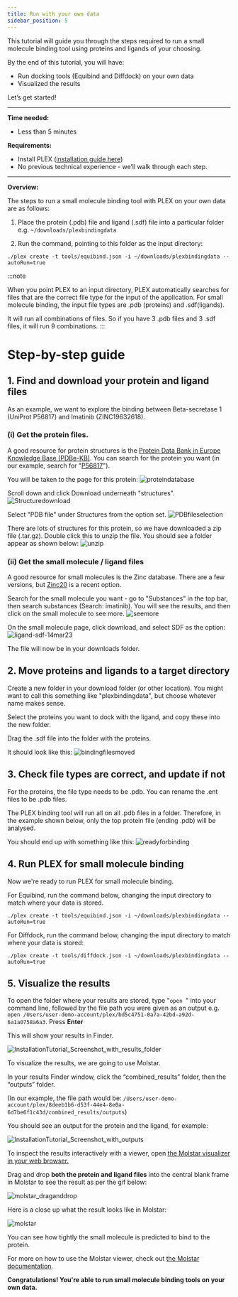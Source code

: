 ```yaml
---
title: Run with your own data
sidebar_position: 5
---
```


This tutorial will guide you through the steps required to run a small molecule binding tool using proteins and ligands of your choosing.

By the end of this tutorial, you will have:

* Run docking tools (Equibind and Diffdock) on your own data
* Visualized the results

Let’s get started!

---

**Time needed:**
- Less than 5 minutes

**Requirements:**

- Install PLEX ([installation guide here](../getting-started/install-plex.md))
- No previous technical experience - we’ll walk through each step.

---

**Overview:**

The steps to run a small molecule binding tool with PLEX on your own data are as follows:

1. Place the protein (.pdb) file and ligand (.sdf) file into a particular folder e.g. ```~/downloads/plexbindingdata```

2. Run the command, pointing to this folder as the input directory:

```
./plex create -t tools/equibind.json -i ~/downloads/plexbindingdata --autoRun=true
```

:::note

When you point PLEX to an input directory, PLEX automatically searches for files that are the correct file type for the input of the application. For small molecule binding, the input file types are .pdb (proteins) and .sdf(ligands).

It will run all combinations of files. So if you have 3 .pdb files and 3 .sdf files, it will run 9 combinations.
:::

# Step-by-step guide

## 1. Find and download your protein and ligand files

As an example, we want to explore the binding between Beta-secretase 1 (UniProt P56817) and Imatinib (ZINC19632618).

### (i) Get the protein files.

A good resource for protein structures is the [Protein Data Bank in Europe Knowledge Base (PDBe-KB)](https://www.ebi.ac.uk/pdbe/pdbe-kb/). You can search for the protein you want (in our example, search for "[P56817](https://www.ebi.ac.uk/pdbe/pdbe-kb/proteins/p56817)").

You will be taken to the page for this protein: ![proteindatabase](protein-database-14mar23.png)

Scroll down and click Download underneath "structures". ![Structuredownload](protein-download-14mar23.png)

Select "PDB file" under Structures from the option set. ![PDBfileselection](protein-pdb-14mar23.png)

There are lots of structures for this protein, so we have downloaded a zip file (.tar.gz). Double click this to unzip the file. You should see a folder appear as shown below: ![unzip](protein-unzip-14mar23.png)

### (ii) Get the small molecule / ligand files

A good resource for small molecules is the Zinc database. There are a few versions, but [Zinc20](https://zinc20.docking.org) is a recent option.

Search for the small molecule you want - go to "Substances" in the top bar, then search substances (Search: imatinib). You will see the results, and then click on the small molecule to see more. ![seemore](ligand-see-more-14mar23.png)

On the small molecule page, click download, and select SDF as the option: ![ligand-sdf-14mar23](ligand-sdf-14mar23.png)

The file will now be in your downloads folder.

## 2. Move proteins and ligands to a target directory

Create a new folder in your download folder (or other location). You might want to call this something like "plexbindingdata", but choose whatever name makes sense.

Select the proteins you want to dock with the ligand, and copy these into the new folder.

Drag the .sdf file into the folder with the proteins.

It should look like this: ![bindingfilesmoved](binding-files-moved-14mar23.png)

## 3. Check file types are correct, and update if not

For the proteins, the file type needs to be .pdb. You can rename the .ent files to be .pdb files. 

The PLEX binding tool will run all on all .pdb files in a folder. Therefore, in the example shown below, only the top protein file (ending .pdb) will be analysed.

You should end up with something like this: ![readyforbinding](binding-files-ready-14mar23.png)


## 4. Run PLEX for small molecule binding

Now we're ready to run PLEX for small molecule binding.

For Equibind, run the command below, changing the input directory to match where your data is stored.

```
./plex create -t tools/equibind.json -i ~/downloads/plexbindingdata --autoRun=true
```

For Diffdock, run the command below, changing the input directory to match where your data is stored:

```
./plex create -t tools/diffdock.json -i ~/downloads/plexbindingdata --autoRun=true
```

## 5. Visualize the results

To open the folder where your results are stored, type "```open ```" into your command line, followed by the file path you were given as an output e.g. ```open /Users/user-demo-account/plex/bd5c4751-0a7a-42bd-a92d-6a1a0758a6a3```.  Press **Enter**

This will show your results in Finder.

![InstallationTutorial_Screenshot_with_results_folder](InstallationTutorial_Screenshot_with_results_folder.png)

To visualize the results, we are going to use Molstar.

In your results Finder window, click the “combined_results” folder, then the “outputs” folder.

(In our example, the file path would be: ```/Users/user-demo-account/plex/8deeb1b6-d53f-44e4-8e0a-6d7be6f1c43d/combined_results/outputs```)

You should see an output for the protein and the ligand, for example:

![InstallationTutorial_Screenshot_with_outputs](InstallationTutorial_Screenshot_with_outputs.png)

To inspect the results interactively with a viewer, open [the Molstar visualizer in your web browser.](https://molstar.org/viewer/)

Drag and drop **both the protein and ligand files** into the central blank frame in Molstar to see the result as per the gif below:

![molstar_draganddrop](Gif_-_drag_and_drop_molstar.gif)

Here is a close up what the result looks like in Molstar:

![molstar](InstallationTutorial_Screenshot_of_Molstar.png)

You can see how tightly the small molecule is predicted to bind to the protein. 

For more on how to use the Molstar viewer, check out [the Molstar documentation](https://molstar.org/viewer-docs/).

**Congratulations! You're able to run small molecule binding tools on your own data.**